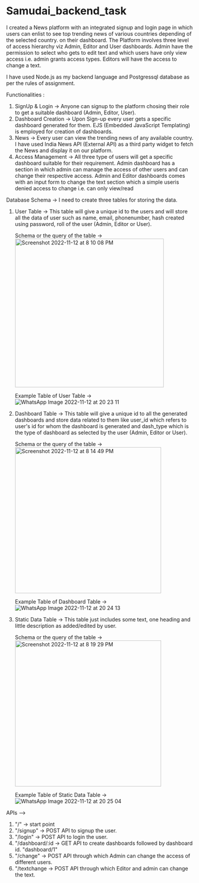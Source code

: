 # Samudai_backend_task

I created a News platform with an integrated signup and login page in which users can enlist to see top trending news of various countries depending of the selected country. on their dashboard. The Platform involves three level of access hierarchy viz Admin, Editor and User dashboards. Admin have the permission to select who gets to edit text and which users have only view access i.e. admin grants access types. Editors will have the access to change a text.

I have used Node.js as my backend language and Postgressql database as per the rules of assignment.

Functionalities :
  1. SignUp & Login -> Anyone can signup to the platform chosing their role to get a suitable dashboard (Admin, Editor, User).
  2. Dashboard Creation -> Upon Sign-up every user gets a specific dashboard generated for them. EJS (Embedded JavaScript Templating) is employed for            creation of dashboards.
  2. News -> Every user can view the trending news of any available country. I have used India News API (External API) as a third party widget to fetch the      News and display it on our platform. 
  3. Access Management -> All three type of users will get a specific dashboard suitable for their requirement. Admin dashboard has a section in which          admin can manage the access of other users and can change their respective access. Admin and Editor dashboards comes with an input form to change the      text section which a simple useris denied access to change i.e. can only view/read
 
 Database Schema -> I need to create three tables for storing the data.
   1. User Table -> This table will give a unique id to the users and will store all the data of user such as name, email, phonenumber, 
      hash created using password, roll of the user (Admin, Editor or User).
      
      Schema or the query of the table ->
      <img width="400" alt="Screenshot 2022-11-12 at 8 10 08 PM" src="https://user-images.githubusercontent.com/47215824/201479347-366b9c56-fcf4-4e7a-98a0-21ed19203f06.png">
      
      Example Table of User Table ->
      ![WhatsApp Image 2022-11-12 at 20 23 11](https://user-images.githubusercontent.com/47215824/201480053-8f76f4a7-e9c5-4606-a9a4-1fac75e39394.jpeg)

   2. Dashboard Table -> This table will give a unique id to all the generated dashboards and store data related to them like user_id which refers to             user's id for whom the dashboard is generated and dash_type which is the type of dashboard as selected by the user (Admin, Editor or User).
      
      Schema or the query of the table ->
      <img width="393" alt="Screenshot 2022-11-12 at 8 14 49 PM" src="https://user-images.githubusercontent.com/47215824/201479562-bb10e0cc-22c5-491a-8ee4-a72851af61cc.png">

      Example Table of Dashboard Table ->
      ![WhatsApp Image 2022-11-12 at 20 24 13](https://user-images.githubusercontent.com/47215824/201480102-874451f5-adff-49d4-b931-84bd56015ec6.jpeg)

   3. Static Data Table -> This table just includes some text, one heading and little description as added/edited by user.
   
      Schema or the query of the table ->
      <img width="393" alt="Screenshot 2022-11-12 at 8 19 29 PM" src="https://user-images.githubusercontent.com/47215824/201479756-f8c5c903-8c5c-4b23-b2fa-f9d4e557fb3d.png">
               
      Example Table of Static Data Table ->
      ![WhatsApp Image 2022-11-12 at 20 25 04](https://user-images.githubusercontent.com/47215824/201480128-83296250-3b16-4db2-970a-9292c7a9fb40.jpeg)
      
 APIs -->
  1. "/" -> start point
  2. "/signup" -> POST API to signup the user.
  3. "/login" -> POST API to login the user.
  4. "/dashboard/:id -> GET API to create dashboards followed by dashboard id. "dashboard/1"
  5. "/change" -> POST API through which Admin can change the access of different users.
  6. "/textchange -> POST API through which Editor and admin can change the text.
  
  
